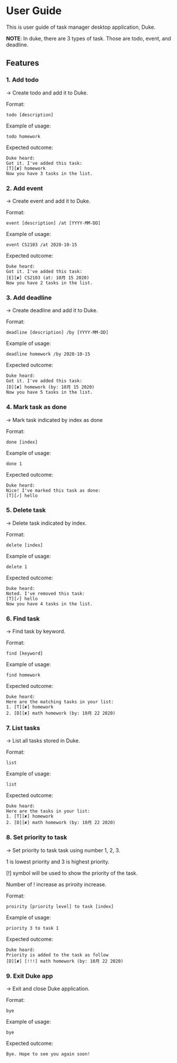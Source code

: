 # User Guide
This is user guide of task manager desktop application, Duke.

**NOTE**: 
In duke, there are 3 types of task. Those are todo, event, and deadline.

## Features 

### 1. Add todo
-> Create todo and add it to Duke.

Format:

```
todo [description]
``` 

Example of usage: 

```
todo homework
```

Expected outcome:

```
Duke heard:
Got it. I've added this task: 
[T][✘] homework
Now you have 3 tasks in the list.
```

### 2. Add event
-> Create event and add it to Duke. 

Format:

```
event [description] /at [YYYY-MM-DD]
``` 

Example of usage: 

```
event CS2103 /at 2020-10-15
```

Expected outcome:

```
Duke heard:
Got it. I've added this task: 
[E][✘] CS2103 (at: 10月 15 2020)
Now you have 2 tasks in the list.
```

### 3. Add deadline
-> Create deadline and add it to Duke.

Format:

```
deadline [description] /by [YYYY-MM-DD]
``` 

Example of usage: 

```
deadline homework /by 2020-10-15
```

Expected outcome:

```
Duke heard:
Got it. I've added this task: 
[D][✘] homework (by: 10月 15 2020)
Now you have 5 tasks in the list.
```

### 4. Mark task as done
-> Mark task indicated by index as done

Format:

```
done [index]
``` 

Example of usage: 

```
done 1
```

Expected outcome:

```
Duke heard:
Nice! I've marked this task as done: 
[T][✓] hello
```

### 5. Delete task
-> Delete task indicated by index.

Format:

```
delete [index]
``` 

Example of usage: 

```
delete 1
```

Expected outcome:

```
Duke heard:
Noted. I've removed this task: 
[T][✓] hello
Now you have 4 tasks in the list.
```

### 6. Find task
-> Find task by keyword.

Format:

```
find [keyword]
``` 

Example of usage: 

```
find homework
```

Expected outcome:

```
Duke heard:
Here are the matching tasks in your list: 
1. [T][✘] homework 
2. [D][✘] math homework (by: 10月 22 2020) 
```

### 7. List tasks
-> List all tasks stored in Duke.

Format:

```
list
```

Example of usage: 

```
list
```

Expected outcome:

```
Duke heard:
Here are the tasks in your list: 
1. [T][✘] homework 
2. [D][✘] math homework (by: 10月 22 2020) 
```

### 8. Set priority to task
-> Set priority to task task using number 1, 2, 3. 
   
   1 is lowest priority and 3 is highest priority.
   
   [!] symbol will be used to show the priority of the task.
   
   Number of ! increase as priroity increase.

Format:

```
proirity [priority level] to task [index]
``` 

Example of usage: 

```
priority 3 to task 1
```

Expected outcome:

```
Duke heard:
Priority is added to the task as follow 
[D][✘] [!!!] math homework (by: 10月 22 2020)
```

### 9. Exit Duke app
-> Exit and close Duke application. 

Format:

```
bye
``` 

Example of usage: 

```
bye
```

Expected outcome:

```
Bye. Hope to see you again soon!
```
